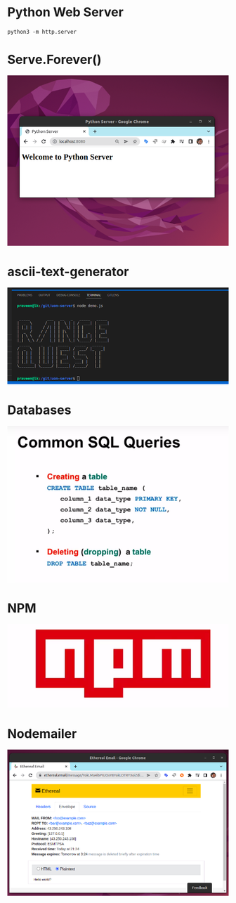 # Python Web Server

```
python3 -m http.server
```

# Serve.Forever()

![serve forever](py-server.png)

# ascii-text-generator

![ASCII](ascii.png)

# Databases

![DB](sql.png)

# NPM

![NPM](npm.png)

# Nodemailer

![Email](nodemailer.png)